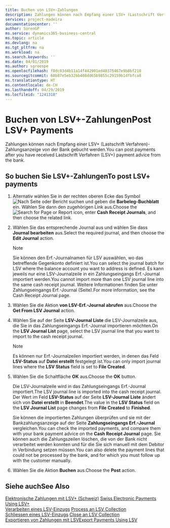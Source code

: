 ```yaml
---
title: Buchen von LSV+-Zahlungen
description: Zahlungen können nach Empfang einer LSV+ (Lastschrift Verfahren)-Zahlungsanzeige von der Bank gebucht werden.
services: project-madeira
documentationcenter: ''
author: SorenGP
ms.service: dynamics365-business-central
ms.topic: article
ms.devlang: na
ms.tgt_pltfrm: na
ms.workload: na
ms.search.keywords: ''
ms.date: 04/01/2019
ms.author: sgroespe
ms.openlocfilehash: f8dc03d4b11a14f442901ed40375467e9b8bf210
ms.sourcegitcommit: 60b87e5eb32bb408dd65b9855c29159b1dfbfca8
ms.translationtype: HT
ms.contentlocale: de-CH
ms.lasthandoff: 04/29/2019
ms.locfileid: "1241318"
---
```

# <a name="post-lsv-payments"></a><span data-ttu-id="cb63b-103">Buchen von LSV+-Zahlungen</span><span class="sxs-lookup"><span data-stu-id="cb63b-103">Post LSV+ Payments</span></span>
<span data-ttu-id="cb63b-104">Zahlungen können nach Empfang einer LSV+ (Lastschrift Verfahren)-Zahlungsanzeige von der Bank gebucht werden.</span><span class="sxs-lookup"><span data-stu-id="cb63b-104">You can post payments after you have received Lastschrift Verfahren (LSV+) payment advice from the bank.</span></span>  

## <a name="to-post-lsv-payments"></a><span data-ttu-id="cb63b-105">So buchen Sie LSV+-Zahlungen</span><span class="sxs-lookup"><span data-stu-id="cb63b-105">To post LSV+ payments</span></span>  

1.  <span data-ttu-id="cb63b-106">Alternativ wählen Sie in der rechten oberen Ecke das Symbol ![Nach Seite oder Bericht suchen](../../media/ui-search/search_small.png "Nach Seite oder Bericht suchen") und geben die **Barbeleg-Buchblatt** ein. Wählen Sie dann den zugehörigen Link aus.</span><span class="sxs-lookup"><span data-stu-id="cb63b-106">Choose the ![Search for Page or Report](../../media/ui-search/search_small.png "Search for Page or Report icon") icon, enter **Cash Receipt Journals**, and then choose the related link.</span></span>  
2.  <span data-ttu-id="cb63b-107">Wählen Sie das entsprechende Journal aus und wählen Sie dass **Journal bearbeiten** aus.</span><span class="sxs-lookup"><span data-stu-id="cb63b-107">Select the required journal, and then choose the **Edit Journal** action.</span></span>  

    > [!NOTE]  
    >  <span data-ttu-id="cb63b-108">Sie können den Erf.-Journalnamen für LSV auswählen, wo das betreffende Gegenkonto definiert ist.</span><span class="sxs-lookup"><span data-stu-id="cb63b-108">You can select the journal batch for LSV where the balance account you want to address is defined.</span></span> <span data-ttu-id="cb63b-109">Es kann jeweils nur eine LSV-Journalzeile in ein Zahlungseingangs Erf.-Journal importiert werden.</span><span class="sxs-lookup"><span data-stu-id="cb63b-109">You cannot import more than one LSV journal line into the same cash receipt journal.</span></span> <span data-ttu-id="cb63b-110">Weitere Informationen finden Sie unter Zahlungseingangs Erf.-Journal (Seite).</span><span class="sxs-lookup"><span data-stu-id="cb63b-110">For more information, see the Cash Receipt Journal page.</span></span>  

3.  <span data-ttu-id="cb63b-111">Wählen Sie die Aktion **von LSV-Erf.-Journal abrufen** aus.</span><span class="sxs-lookup"><span data-stu-id="cb63b-111">Choose the **Get From LSV Journal** action.</span></span>  
4.  <span data-ttu-id="cb63b-112">Wählen Sie auf der Seite **LSV-Journal Liste** die LSV-Journalzeile aus, die Sie in das Zahlungseingangs Erf.-Journal importieren möchten.</span><span class="sxs-lookup"><span data-stu-id="cb63b-112">On the **LSV Journal List** page, select the LSV journal line that you want to import to the cash receipt journal.</span></span>  

    > [!NOTE]  
    >  <span data-ttu-id="cb63b-113">Es können nur Erf.-Journalzeilen importiert werden, in denen das Feld **LSV-Status** auf **Datei erstellt** festgelegt ist.</span><span class="sxs-lookup"><span data-stu-id="cb63b-113">You can only import journal lines where the **LSV Status** field is set to **File Created**.</span></span>  

5.  <span data-ttu-id="cb63b-114">Wählen Sie die Schaltfläche **OK** aus.</span><span class="sxs-lookup"><span data-stu-id="cb63b-114">Choose the **OK** button.</span></span>  

    <span data-ttu-id="cb63b-115">Die LSV-Journalzeile wird in das Zahlungseingangs Erf.-Journal importiert.</span><span class="sxs-lookup"><span data-stu-id="cb63b-115">The LSV journal line is imported into the cash receipt journal.</span></span> <span data-ttu-id="cb63b-116">Der Wert im Feld **LSV-Status** auf der Seite **LSV-Journal Liste** ändert sich von **Datei erstellt** in **Beendet**.</span><span class="sxs-lookup"><span data-stu-id="cb63b-116">The value in the **LSV Status** field on the **LSV Journal List** page changes from **File Created** to **Finished**.</span></span>  

    <span data-ttu-id="cb63b-117">Sie können die importierten Zahlungen überprüfen und sie mit der Bankzahlungsanzeige auf der Seite **Zahlungseingangs Erf.-Journal** vergleichen.</span><span class="sxs-lookup"><span data-stu-id="cb63b-117">You can check the imported payments, and compare them with your bank payment advice on the **Cash Receipt Journal** page.</span></span> <span data-ttu-id="cb63b-118">Sie können auch die Zahlungszeilen löschen, die von der Bank nicht verarbeitet werden konnten und für die Sie sich manuell mit dem Debitor in Verbindung setzen müssen.</span><span class="sxs-lookup"><span data-stu-id="cb63b-118">You can also delete the payment lines that could not be processed by the bank, and for which you must follow up with the customer manually.</span></span>  

6.  <span data-ttu-id="cb63b-119">Wählen Sie die Aktion **Buchen** aus.</span><span class="sxs-lookup"><span data-stu-id="cb63b-119">Choose the **Post** action.</span></span>  

## <a name="see-also"></a><span data-ttu-id="cb63b-120">Siehe auch</span><span class="sxs-lookup"><span data-stu-id="cb63b-120">See Also</span></span>  
 <span data-ttu-id="cb63b-121">[Elektronische Zahlungen mit LSV+ (Schweiz)](swiss-electronic-payments-using-lsv-.md) </span><span class="sxs-lookup"><span data-stu-id="cb63b-121">[Swiss Electronic Payments Using LSV+](swiss-electronic-payments-using-lsv-.md) </span></span>  
 <span data-ttu-id="cb63b-122">[Verarbeiten eines LSV-Einzugs](how-to-process-an-lsv-collection.md) </span><span class="sxs-lookup"><span data-stu-id="cb63b-122">[Process an LSV Collection](how-to-process-an-lsv-collection.md) </span></span>  
 <span data-ttu-id="cb63b-123">[Schliessen eines LSV-Einzugs](how-to-close-an-lsv-collection.md) </span><span class="sxs-lookup"><span data-stu-id="cb63b-123">[Close an LSV Collection](how-to-close-an-lsv-collection.md) </span></span>  
 [<span data-ttu-id="cb63b-124">Exportieren von Zahlungen mit LSV</span><span class="sxs-lookup"><span data-stu-id="cb63b-124">Export Payments Using LSV</span></span>](how-to-export-payments-using-lsv.md) 
